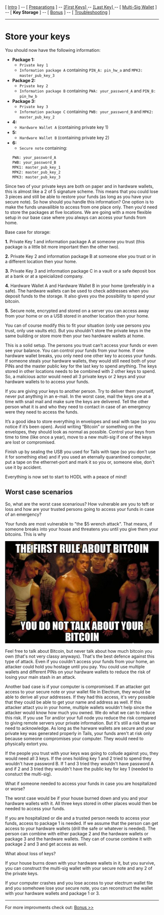 [ [Intro](README.md) ] -- [ [Preparations]( hodl-guide_10_preparations.md) ] -- [ [First Keys] ](hodl-guide_20_first-keys.md) -- [ [Last Key] ](hodl-guide_30_last-key.md) -- [ [Multi-Sig Wallet](hodl-guide_40_multi-sig.md) ] -- [ **Key Storage** ] -- [ [Bonus](hodl-guide_60_bonus.md) ] -- [ [Troubleshooting](hodl-guide_70_troubleshooting.md) ]

---

# Store your keys

You should now have the following information:
* **Package 1:**
  * `Private key 1`
  * `Information package A` containing `PIN_A: pin_hw_a` and `MPK3: master_pub_key_3`
* **Package 2:**
  * `Private key 2`
  * `Information package B` containing `PWA: your_password_A` and `PIN_B: pin_hw_b`
* **Package 3:**
  * `Private key 3`
  * `Information package C` containing `PWB: your_password_B` and `MPK2: master_pub_key_2`
* **4:**
  * `Hardware Wallet A` (containing private key 1)  
* **5:**
  * `Hardware Wallet B` (containing private key 2)
* **6:**
  * `Secure note` containing: 
  ```
  PWA: your_password_A
  PWB: your_password_B
  MPK1: master_pub_key_1
  MPK2: master_pub_key_2
  MPK3: master_pub_key_3
  ```
Since two of your private keys are both on paper and in hardware wallets, this is almost like a 2 of 5 signature scheme. This means that you could lose 3 pieces and still be able to restore your funds (as long as you have your secure note). So how should you handle this information? One option is to make the funds unavailible to access from one place only. Then you'd need to store the packages at five locations. We are going with a more flexible setup in our base case where you always can access your funds from home.

Base case for storage:

**1.**	Private Key 1 and information package A at someone you trust (this package is a little bit more important then the other two). 

**2.**	Private Key 2 and information package B at someone else you trust or in a different location then your home. 

**3.**	Private Key 3 and information package C in a vault or a safe deposit box at a bank or at a speicialized company. 

**4.**	Hardware Wallet A and Hardware Wallet B in your home (preferably in a safe). The hardware wallets can be used to check addresses when you deposit funds to the storage. It also gives you the possibility to spend your bitcoin. 

**5.** Secure note, encrypted and stored on a server you can access away from your home or on a USB stored in another location then your home.

You can of course modify this to fit your situation (only use persons you trust, only use vaults etc). But you shouldn't store the private keys in the same building or store more then your two hardware wallets at home.

This is a solid setup. The persons you trust can’t access your funds or even see your balance. You can control your funds from your home. If one hardware wallet breaks, you only need one other key to access your funds. If someone steals your hardware wallets, they would still need both of your PINs and the master public key for the last key to spend anything. The keys stored in other locations needs to be combined with 2 other keys to spend. So, a malicious actor would need all 3 private keys or 2 keys and your hardware wallets to to access your funds.   

If you are giving your keys to another person. Try to deliver them yourself, never put anything in an e-mail. In the worst case, mail the keys one at a time with snail mail and make sure the keys are delivered. Tell the other person what it is and who they need to contact in case of an emergency were they need to access the funds.

It’s a good idea to store everything in envelopes and seal with tape (so you notice if it’s been open). Avoid writing “Bitcoin” or something on the envelopes, they should look as normal as possible. Control your keys from time to time (like once a year), move to a new multi-sig if one of the keys are lost or compromised.

Finish up by sealing the USB you used for Tails with tape (so you don't use it for something else) and if you used an eternally quarantined computer, put a tape on the ethernet-port and mark it so you or, someone else, don't use it by accident.

Everything is now set to start to HODL with a peace of mind!

## Worst case scenarios

So, what are the worst case scenarious? How vulnerable are you to teft or loss and how are your trusted persons going to access your funds in case of an emergency?

Your funds are most vulnerable to "the $5 wrench attack". That means, if someone breaks into your house and threatens you until you give them your bitcoins. This is why

![First Rule](images/50_first_rule.png)

Feel free to talk about Bitcoin, but never talk about how much bitcoin you own (that's not very classy anyways). That's the best defence against this type of attack. Even if you couldn't access your funds from your home, an attacker could hold you hostage until you pay. You could use multiple wallets and different PINs on your hardware wallets to reduce the risk of losing your main stash in an attack.

Another bad case is if your computer is compromised. If an attacker got access to your secure note or your wallet file in Electrum, they would be able to derive all your addresses. If they had this access, it's very possible that they could be able to get your name and address as well. If this attacker attact you in your home, multiple wallets wouldn't help since the attacker would know how much you owned. We do what we can to reduce this risk. If you use Tor and/or your full node you reduce the risk compared to giving remote servers your private information. But it's still a risk that we need to acknowledge. As long as the harware wallets are secure and your private key was generated properly in Tails, your funds aren't at risk only because someone compromises your computer. They would need to physically extort you. 

If the people you trust with your keys was going to collude against you, they would need all 3 keys. If the ones holding key 1 and 2 tried to spend they wouldn't have password B. If 1 and 3 tried they wouldn't have password A and if 2 and 3 tried they wouldn't have the public key for key 1 (needed to constuct the multi-sig).

What if someone needed to access your funds in case you are hospitalized or worse?

The worst case would be if your house burned down and you and your hardware wallets with it. All three keys stored in other places would then be needed to access your funds. 

If you are hospitalized or die and a trusted person needs to access your funds, access to package 1 is needed. If we assume that the person can get access to your hardware wallets (drill the safe or whatever is needed). The person can combine with either package 2 and the hardware wallets or package 3 and the hardware wallets. They can of course combine it with package 2 and 3 and get access as well.

What about loss of keys?

If your house burns down with your hardware wallets in it, but you survive, you can construct the multi-sig wallet with your secure note and any 2 of the private keys.

If your computer crashes and you lose access to your electrum wallet file and you somehowe lose your secure note, you can reconstruct the wallet with your hardware wallets and package 1 or 3.

---

For more improvments check out: [Bonus >>](hodl-guide_60_bonus.md)
